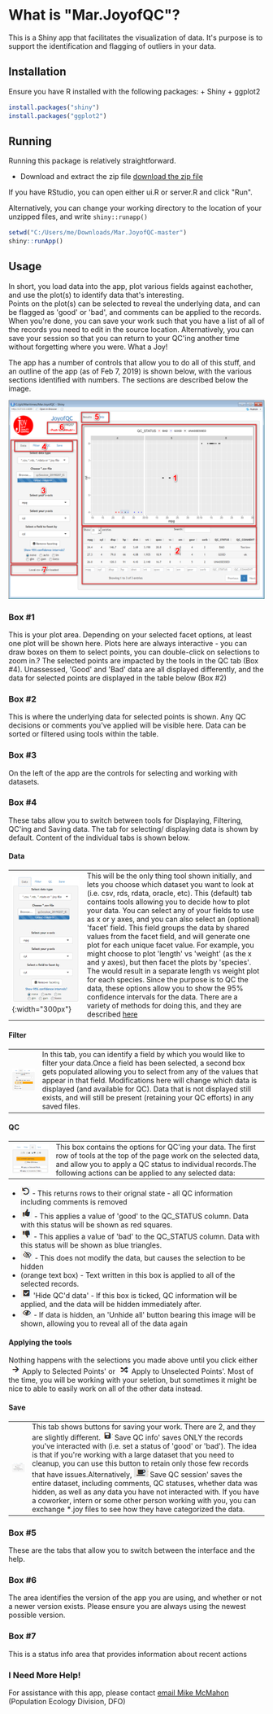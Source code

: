 # What is "Mar.JoyofQC"?
This is a Shiny app that facilitates the visualization of data.  It's purpose is to support the identification and flagging of outliers in your data.

## Installation
Ensure you have R installed with the following packages:
    + Shiny
    + ggplot2

```R
install.packages("shiny")
install.packages("ggplot2")
```
## Running
Running this package is relatively straightforward.  

*  Download and extract the zip file [download the zip file](https://github.com/Maritimes/Mar.JoyofQC/archive/master.zip)

If you have RStudio, you can open either ui.R or server.R and click "Run".  

Alternatively, you can change your working directory to the location of your unzipped files, and write `shiny::runapp()`

```R
setwd("C:/Users/me/Downloads/Mar.JoyofQC-master")
shiny::runApp()
```

## Usage
In short, you load data into the app, plot various fields against
eachother, and use the plot(s) to identify data that's interesting.  
Points on the plot(s) can be selected to reveal the underlying 
data, and can be flagged as 'good' or 'bad', and comments can 
be applied to the records. When you're done, you can save your 
work such that you have a list of all of the records you need 
to edit in the source location.  Alternatively, you can save
your session so that you can return to your QC'ing another
time without forgetting where you were.  What a Joy!

The app has a number of controls that allow you to do all 
of this stuff, and an outline of the app
(as of Feb 7, 2019) is shown below, with the various sections
identified with numbers.  The sections are described below the 
image.

![AppMap](www/02_map.png)

### Box #1
This is your plot area.  Depending on your selected facet options, at least 
one plot will be shown here.  Plots here are always interactive - you can draw 
boxes on them to select points, you can double-click on selections to zoom in.?
The selected points are impacted by the tools in the QC tab (Box #4). Unassessed, 
'Good' and 'Bad' data are all displayed differently, and the data for selected points
are displayed in the table below (Box #2)

### Box #2
This is where the underlying data for selected points is shown.  Any QC decisions 
or comments you've applied will be visible here.  Data can be sorted or filtered 
using tools within the table.

### Box #3
On the left of the app are the controls for selecting and working with
datasets.

### Box #4
These tabs allow you to switch between tools for Displaying, Filtering, QC'ing 
and Saving data.  The tab for selecting/ displaying data is shown by default. Content of 
the individual tabs is shown below.

#### Data

| |  |
|--------------------------|----------------------------------------------------|
|![Data](www/02_display.png){:width="300px"} | This will be the only thing tool shown initially, and lets you choose which dataset you want to look at (i.e. csv, rds, rdata, oracle, etc). This (default) tab contains tools allowing you to decide how to plot your data. You can select any of your fields to use as x or y axes, and you can also select an (optional) 'facet' field. This field groups the data by shared values from the facet field, and will generate one plot for each unique facet value.  For example, you might choose to plot 'length' vs 'weight' (as the x and y axes), but then facet the plots by 'species'.  The would result in a separate length vs weight plot for each species. Since the purpose is to QC the data, these options allow you to show the 95% confidence intervals for the data.  There   are  a variety of methods for doing this, and they are described  [here](https://ggplot2.tidyverse.org/reference/geom_smooth.html)|

#### Filter
|                          |                                                    |
|--------------------------|----------------------------------------------------|
|![Filter](www/03_filter.png) | In this tab, you can identify a field by which you would like to filter your data.Once a field has been selected, a second box gets populated allowing you to select from any of the values that appear in that field.  Modifications here will change which data is displayed (and available for QC).  Data that is not displayed still exists,    and will still be present (retaining your QC efforts) in any saved files. |

#### QC
|                          |                                                    |
|--------------------------|----------------------------------------------------|
|![QC](www/04_QC.png)| This box contains the options for QC'ing your data.  The first row of tools at the top of the page work on the selected data, and allow you to apply a QC status to individual records.The following actions can be applied to any selected data: |

*  ![undo](www/fa-undo.png) - This returns rows to their orignal state - all QC information including comments is removed
*  ![good](www/fa-thumbs-up.png) - This applies a value of 'good' to the QC_STATUS column.  Data with this status will be shown as red squares.
*  ![bad](www/fa-thumbs-down.png) - This applies a value of 'bad' to the QC_STATUS column.  Data with this status will be shown as blue triangles.
*  ![hide](www/fa-eye-slash.png) - This does not modify the data, but causes the selection to be hidden
*  (orange text box) - Text written in this box is applied to all of the selected records.
*  ![checkbox](www/fa-check-square.png) 'Hide QC'd data' - If this box is ticked, QC information will be applied, and the data will be hidden immediately after.
*  ![unhide](www/fa-eye.png) - If data is hidden, an 'Unhide all' button bearing this image will be shown, allowing you to reveal all of the data again

#### Applying the tools
Nothing happens with the selections you made above until you click either ![apply](www/fa-arrow-right.png) Apply to Selected Points' or ![invertapply](www/fa-random.png) Apply to Unselected Points'.
Most of the time, you will be working with your seletion, but sometimes it might be nice to able to easily work on all of the other data instead.

#### Save
|                          |                                                    |
|--------------------------|----------------------------------------------------|
|![Save](www/05_Save.png) |This tab shows buttons for saving your work.  There are 2, and they are slightly different. ![save](www/fa-save.png) Save QC info' saves ONLY the records you've interacted with (i.e. set a status of 'good' or 'bad').  The idea is that if you're working with a large dataset that you need to cleanup, you can use this button to retain only those few records that have issues.Alternatively, ![session](www/fa-coffee.png) Save QC session' saves the entire dataset, including comments, QC statuses, whether data was hidden,  as well as any data you have not interacted with.  If you have a coworker, intern or some other person working with you, you can exchange *.joy files to see how they have categorized the data.|

### Box #5
These are the tabs that allow you to switch between the interface and the help.  

### Box #6
The area identifies the version of the app you are using, and whether or not a newer version exists.  Please ensure you are always using the newest possible version.

### Box #7
This is a status info area that provides information about recent actions 

### I Need More Help!
For assistance with this app, please contact [email Mike McMahon](mailto:Mike.McMahon@dfo-mpo.gc.ca) (Population Ecology Division, DFO)
